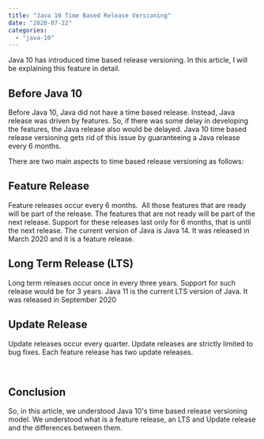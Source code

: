 ```yaml
---
title: "Java 10 Time Based Release Versioning"
date: "2020-07-22"
categories: 
  - "java-10"
---
```


Java 10 has introduced time based release versioning. In this article, I will be explaining this feature in detail.

## Before Java 10

Before Java 10, Java did not have a time based release. Instead, Java release was driven by features. So, if there was some delay in developing the features, the Java release also would be delayed. Java 10 time based release versioning gets rid of this issue by guaranteeing a Java release every 6 months.

There are two main aspects to time based release versioning as follows:

## Feature Release

Feature releases occur every 6 months.  All those features that are ready will be part of the release. The features that are not ready will be part of the next release. Support for these releases last only for 6 months, that is until the next release. The current version of Java is Java 14. It was released in March 2020 and it is a feature release.

## Long Term Release (LTS)

Long term releases occur once in every three years. Support for such release would be for 3 years. Java 11 is the current LTS version of Java. It was released in September 2020

## Update Release

Update releases occur every quarter. Update releases are strictly limited to bug fixes. Each feature release has two update releases.

 

## Conclusion

So, in this article, we understood Java 10's time based release versioning model. We understood what is a feature release, an LTS and Update release and the differences between them.
